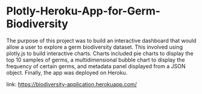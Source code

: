 # Plotly-Heroku-App-for-Germ-Biodiversity

The purpose of this project was to build an interactive dashboard that would allow a user to explore a germ biodiversity dataset. This involved using plotly.js to build interactive charts. Charts included pie charts to display the top 10 samples of germs, a multidimensional bubble chart to display the frequency of certain germs, and metadata panel displayed from a JSON object. Finally, the app was deployed on Heroku.

link: https://biodiversity-application.herokuapp.com/

